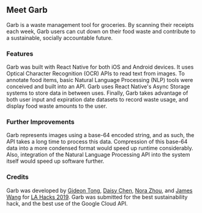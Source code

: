 ## Meet Garb

Garb is a waste management tool for groceries. By scanning their receipts each week, Garb users can cut down on their food waste and contribute to a sustainable, socially accountable future.

### Features

Garb was built with React Native for both iOS and Android devices. It uses Optical Character Recognition (OCR) APIs to read text from images. To annotate food items, basic Natural Language Processing (NLP) tools were conceived and built into an API. Garb uses React Native's Async Storage systems to store data in between uses. Finally, Garb takes advantage of both user input and expiration date datasets to record waste usage, and display food waste amounts to the user.


### Further Improvements

Garb represents images using a base-64 encoded string, and as such, the API takes a long time to process this data. Compression of this base-64 data into a more condensed format would speed up runtime considerably. Also, integration of the Natural Language Processing API into the system itself would speed up software further.

### Credits

Garb was developed by [Gideon Tong](https://github.com/gideontong), [Daisy Chen](https://github.com/Justawayx), [Nora Zhou](https://github.com/Nonus99), and [James Wang](https://github.com/jamesbwang) for [LA Hacks 2019](https://lahacks.com/). Garb was submitted for the best sustainability hack, and the best use of the Google Cloud API.
